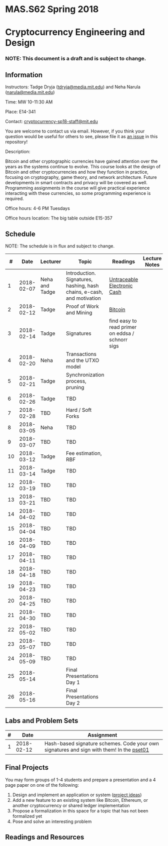 # MAS.S62 Spring 2018
# Cryptocurrency Engineering and Design

### NOTE:  This document is a draft and is subject to change.

## Information

Instructors:  Tadge Dryja ([tdryja@media.mit.edu](tdryja@media.mit.edu)) and Neha Narula ([narula@media.mit.edu](narula@media.mit.edu))

Time:  MW 10-11:30 AM 

Place:  E14-341

Contact: [cryptocurrency-sp18-staff@mit.edu](cryptocurrency-sp18-staff@mit.edu)

You are welcome to contact us via email.  However, if you think your
question would be useful for others to see, please file it as [an issue](https://github.com/mit-dci/mas.s62/issues)
in this repository!

Description:

Bitcoin and other cryptographic currencies have gained attention over
the years as the systems continue to evolve.  This course looks at the
design of Bitcoin and other cryptocurrencies and how they function in
practice, focusing on cryptography, game theory, and network
architecture.  Future developments in smart contracts and privacy will
be covered as well.  Programming assignments in the course will give
practical experience interacting with these currencies, so some
programming experience is required.

Office hours: 4-6 PM Tuesdays

Office hours location:  The big table outside E15-357

## Schedule

NOTE:  The schedule is in flux and subject to change.


| # | Date | Lecturer | Topic | Readings | Lecture Notes |
|---|------|----------|-------|----------|---------------|
| 1 | 2018-02-07 | Neha and Tadge | Introduction. Signatures, hashing, hash chains, e-cash, and motivation | [Untraceable Electronic Cash](http://www.wisdom.weizmann.ac.il/~/naor/PAPERS/untrace.pdf) |  |
| 2 | 2018-02-12 | Tadge | Proof of Work and Mining | [Bitcoin](http://www.bitcoin.org/bitcoin.pdf) | |
| 3 | 2018-02-14 | Tadge | Signatures | find easy to read primer on eddsa / schnorr sigs | |
| 4 | 2018-02-20 | Neha | Transactions and the UTXO model | | |
| 5 | 2018-02-21 | Tadge | Synchronization process, pruning | | |
| 6 | 2018-02-26 | Tadge | TBD | | |
| 7 | 2018-02-28 | TBD | Hard / Soft Forks | | |
| 8 | 2018-03-05 | Neha | TBD |  | |
| 9 | 2018-03-07 | TBD | TBD |  | |
| 10 | 2018-03-12 | Tadge | Fee estimation, RBF | | |
| 11 | 2018-03-14 | Tadge | TBD | | |
| 12 | 2018-03-19 | TBD | TBD | | |
| 13 | 2018-03-21 | TBD | TBD | | |
| 14 | 2018-04-02 | TBD | TBD | | |
| 15 | 2018-04-04 | TBD | TBD | | |
| 16 | 2018-04-09 | TBD | TBD | | |
| 17 | 2018-04-11 | TBD | TBD | | |
| 18 | 2018-04-18 | TBD | TBD | | |
| 19 | 2018-04-23 | TBD | TBD | | |
| 20 | 2018-04-25 | TBD | TBD | | |
| 21 | 2018-04-30 | TBD | TBD | | |
| 22 | 2018-05-02 | TBD | TBD | | |
| 23 | 2018-05-07 | TBD | TBD | | |
| 24 | 2018-05-09 | TBD | TBD | | |
| 25 | 2018-05-14 | | Final Presentations Day 1 | | |
| 26 | 2018-05-16 | | Final Presentations Day 2 | | |

## Labs and Problem Sets

| # | Date | Assignment | 
|---|------|------------|
| 1 | 2018-02-12 | Hash-based signature schemes.  Code your own signatures and sign with them! In the [pset01](https://github.com/mit-dci/mas.s62/tree/master/pset01) |


## Final Projects

You may form groups of 1-4 students and prepare a
presentation and a 4 page paper on one of the following:

1.  Design and implement an application or system ([project ideas](projects.md))
2.  Add a new feature to an existing system like Bitcoin, Ethereum, or another cryptocurrency or shared ledger implementation
3.  Propose a formalization in this space for a topic that has not been formalized yet  
4.  Pose and solve an interesting problem

## Readings and Resources
